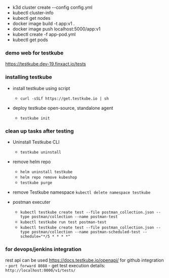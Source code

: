 - k3d cluster create --config config.yml
- kubectl cluster-info
- kubectl get nodes
- docker image build -t app:v1 .
- docker image push localhost:5000/app:v1
- kubectl create -f app-pod.yml
- kubectl get pods


### demo web for testkube 
https://testkube.dev-19.finxact.io/tests

### installing testkube
- install testkube using script
    - `curl -sSLf https://get.testkube.io | sh`

- deploy testkube open-source, standalone agent
    - `testkube init`

### clean up tasks after testing
- Uninstall Testkube CLI
    - `testkube uninstall`
- remove helm repo
    - `helm uninstall testkube`
    - `helm repo remove kubeshop`
    - `testkube purge`  
- remove Testkube namespace
    `kubectl delete namespace testkube`

- postman executer
    - `kubectl testkube create test --file postman_collection.json --type postman/collection --name postman-test`
    - `kubectl testkube run test postman-test`
    - `kubectl testkube create test --file postman_collection.json --type postman/collection --name postman-scheduled-test --schedule="*/5 * * * *"`

### for devops/jenkins integration
rest api can be used https://docs.testkube.io/openapi/ for github integration
    - `port forward 8088`
    - get test execution details: `http://localhost:0000/v1/tests/`
